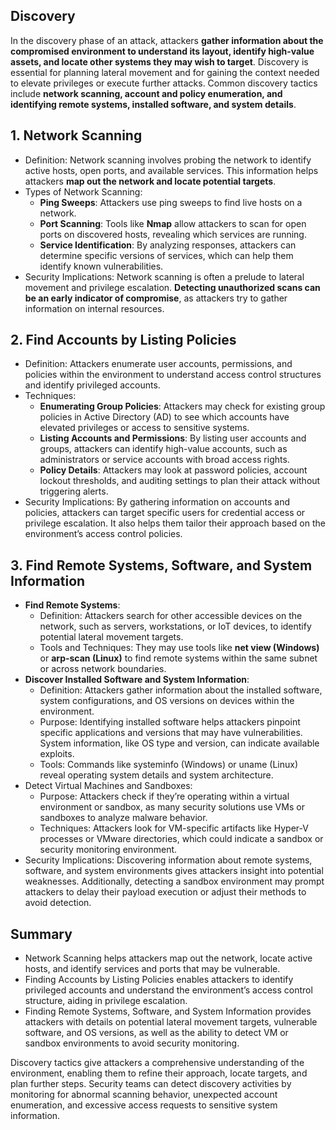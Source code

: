 ## Discovery
In the discovery phase of an attack, attackers **gather information about the compromised environment to understand its layout, identify high-value assets, and locate other systems they may wish to target**. Discovery is essential for planning lateral movement and for gaining the context needed to elevate privileges or execute further attacks. Common discovery tactics include **network scanning, account and policy enumeration, and identifying remote systems, installed software, and system details**.

## 1. Network Scanning
  - Definition: Network scanning involves probing the network to identify active hosts, open ports, and available services. This information helps attackers **map out the network and locate potential targets**.
  - Types of Network Scanning:
    - **Ping Sweeps**: Attackers use ping sweeps to find live hosts on a network.
    - **Port Scanning**: Tools like **Nmap** allow attackers to scan for open ports on discovered hosts, revealing which services are running.
    - **Service Identification**: By analyzing responses, attackers can determine specific versions of services, which can help them identify known vulnerabilities.
  - Security Implications: Network scanning is often a prelude to lateral movement and privilege escalation. **Detecting unauthorized scans can be an early indicator of compromise**, as attackers try to gather information on internal resources.

## 2. Find Accounts by Listing Policies
  - Definition: Attackers enumerate user accounts, permissions, and policies within the environment to understand access control structures and identify privileged accounts.
  - Techniques:
    - **Enumerating Group Policies**: Attackers may check for existing group policies in Active Directory (AD) to see which accounts have elevated privileges or access to sensitive systems.
    - **Listing Accounts and Permissions**: By listing user accounts and groups, attackers can identify high-value accounts, such as administrators or service accounts with broad access rights.
    - **Policy Details**: Attackers may look at password policies, account lockout thresholds, and auditing settings to plan their attack without triggering alerts.
  - Security Implications: By gathering information on accounts and policies, attackers can target specific users for credential access or privilege escalation. It also helps them tailor their approach based on the environment’s access control policies.

## 3. Find Remote Systems, Software, and System Information
  - **Find Remote Systems**:
    - Definition: Attackers search for other accessible devices on the network, such as servers, workstations, or IoT devices, to identify potential lateral movement targets.
    - Tools and Techniques: They may use tools like **net view (Windows)** or **arp-scan (Linux)** to find remote systems within the same subnet or across network boundaries.
  - **Discover Installed Software and System Information**:
    - Definition: Attackers gather information about the installed software, system configurations, and OS versions on devices within the environment.
    - Purpose: Identifying installed software helps attackers pinpoint specific applications and versions that may have vulnerabilities. System information, like OS type and version, can indicate available exploits.
    - Tools: Commands like systeminfo (Windows) or uname (Linux) reveal operating system details and system architecture.
  - Detect Virtual Machines and Sandboxes:
    - Purpose: Attackers check if they’re operating within a virtual environment or sandbox, as many security solutions use VMs or sandboxes to analyze malware behavior.
    - Techniques: Attackers look for VM-specific artifacts like Hyper-V processes or VMware directories, which could indicate a sandbox or security monitoring environment.
  - Security Implications: Discovering information about remote systems, software, and system environments gives attackers insight into potential weaknesses. Additionally, detecting a sandbox environment may prompt attackers to delay their payload execution or adjust their methods to avoid detection.

## Summary
  - Network Scanning helps attackers map out the network, locate active hosts, and identify services and ports that may be vulnerable.
  - Finding Accounts by Listing Policies enables attackers to identify privileged accounts and understand the environment’s access control structure, aiding in privilege escalation.
  - Finding Remote Systems, Software, and System Information provides attackers with details on potential lateral movement targets, vulnerable software, and OS versions, as well as the ability to detect VM or sandbox environments to avoid security monitoring.

Discovery tactics give attackers a comprehensive understanding of the environment, enabling them to refine their approach, locate targets, and plan further steps. Security teams can detect discovery activities by monitoring for abnormal scanning behavior, unexpected account enumeration, and excessive access requests to sensitive system information.